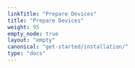 ```yaml
---
linkTitle: "Prepare Devices"
title: "Prepare Devices"
weight: 95
empty_node: true
layout: "empty"
canonical: "get-started/installation/"
type: "docs"
---
```

